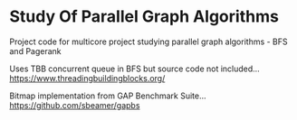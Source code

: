 # Study Of Parallel Graph Algorithms
Project code for multicore project studying parallel graph algorithms - BFS and Pagerank

Uses TBB concurrent queue in BFS but source code not included...
https://www.threadingbuildingblocks.org/

Bitmap implementation from GAP Benchmark Suite...
https://github.com/sbeamer/gapbs
